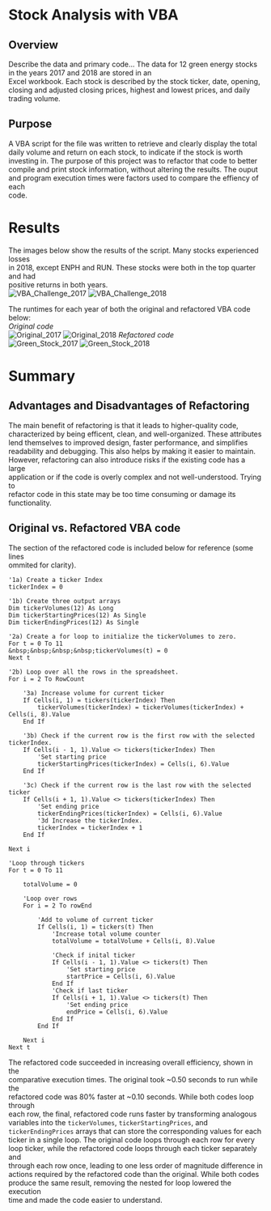 # Stock Analysis with VBA

## Overview
Describe the data and primary code...
The data for 12 green energy stocks in the years 2017 and 2018 are stored in an  
Excel workbook. Each stock is described by the stock ticker, date, opening,  
closing and adjusted closing prices, highest and lowest prices, and daily  
trading volume. 
  
## Purpose
A VBA script for the file was written to retrieve and clearly display the total  
daily volume and return on each stock, to indicate if the stock is worth  
investing in. The purpose of this project was to refactor that code to better  
compile and print stock information, without altering the results. The ouput  
and program execution times were factors used to compare the effiency of each  
code.  
  
# Results
The images below show the results of the script. Many stocks experienced losses  
in 2018, except ENPH and RUN. These stocks were both in the top quarter and had  
positive returns in both years.  
![VBA_Challenge_2017](Resources/VBA_Challenge_2017.png)
![VBA_Challenge_2018](Resources/VBA_Challenge_2018.png)
  
The runtimes for each year of both the original and refactored VBA code below:  
*Original code*  
![Original_2017](Resources/Original_2017.png)
![Original_2018](Resources/Original_2018.png)
*Refactored code*  
![Green_Stock_2017](Resources/Green_Stock_2017.png)
![Green_Stock_2018](Resources/Green_Stock_2018.png)
  
# Summary
  
## Advantages and Disadvantages of Refactoring
The main benefit of refactoring is that it leads to higher-quality code,  
characterized by being efficent, clean, and well-organized. These attributes  
lend themselves to improved design, faster performance, and simplifies  
readability and debugging. This also helps by making it easier to maintain.  
However, refactoring can also introduce risks if the existing code has a large  
application or if the code is overly complex and not well-understood. Trying to  
refactor code in this state may be too time consuming or damage its  
functionality.  
  
## Original vs. Refactored VBA code
The section of the refactored code is included below for reference (some lines  
ommited for clarity).
```
'1a) Create a ticker Index  
tickerIndex = 0  
  
'1b) Create three output arrays  
Dim tickerVolumes(12) As Long  
Dim tickerStartingPrices(12) As Single  
Dim tickerEndingPrices(12) As Single  
  
'2a) Create a for loop to initialize the tickerVolumes to zero.  
For t = 0 To 11  
&nbsp;&nbsp;&nbsp;&nbsp;tickerVolumes(t) = 0  
Next t  
  
'2b) Loop over all the rows in the spreadsheet.  
For i = 2 To RowCount  
  
    '3a) Increase volume for current ticker  
    If Cells(i, 1) = tickers(tickerIndex) Then  
        tickerVolumes(tickerIndex) = tickerVolumes(tickerIndex) + Cells(i, 8).Value  
    End If  
  
    '3b) Check if the current row is the first row with the selected tickerIndex.  
    If Cells(i - 1, 1).Value <> tickers(tickerIndex) Then  
        'Set starting price  
        tickerStartingPrices(tickerIndex) = Cells(i, 6).Value  
    End If  
  
    '3c) Check if the current row is the last row with the selected ticker  
    If Cells(i + 1, 1).Value <> tickers(tickerIndex) Then  
        'Set ending price  
        tickerEndingPrices(tickerIndex) = Cells(i, 6).Value  
        '3d Increase the tickerIndex.  
        tickerIndex = tickerIndex + 1  
    End If  
  
Next i  
```
```
'Loop through tickers  
For t = 0 To 11  
  
    totalVolume = 0  
  
    'Loop over rows  
    For i = 2 To rowEnd  
  
        'Add to volume of current ticker  
        If Cells(i, 1) = tickers(t) Then  
            'Increase total volume counter  
            totalVolume = totalVolume + Cells(i, 8).Value  
  
            'Check if inital ticker  
            If Cells(i - 1, 1).Value <> tickers(t) Then  
                'Set starting price  
                startPrice = Cells(i, 6).Value  
            End If  
            'Check if last ticker  
            If Cells(i + 1, 1).Value <> tickers(t) Then  
                'Set ending price  
                endPrice = Cells(i, 6).Value  
            End If  
        End If  
  
    Next i  
Next t
```
The refactored code succeeded in increasing overall efficiency, shown in the  
comparative execution times. The original took ~0.50 seconds  to run while the  
refactored code was 80% faster at ~0.10 seconds. While both codes loop through  
each row, the final, refactored code runs faster by transforming analogous  
variables into the `tickerVolumes`, `tickerStartingPrices`, and  
`tickerEndingPrices` arrays that can store the corresponding values for each  
ticker in a single loop. The original code loops through each row for every  
loop ticker, while the refactored code loops through each ticker separately and  
through each row once, leading to one less order of magnitude difference in  
actions required by the refactored code than the original. While both codes  
produce the same result, removing the nested for loop lowered the execution  
time and made the code easier to understand.
